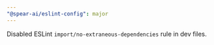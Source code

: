 ```yaml
---
"@spear-ai/eslint-config": major
---
```


Disabled ESLint `import/no-extraneous-dependencies` rule in dev files.
